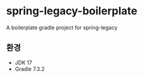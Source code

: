 # spring-legacy-boilerplate
A boilerplate gradle project for spring-legacy

## 환경

* JDK 17
* Gradle 7.3.2
